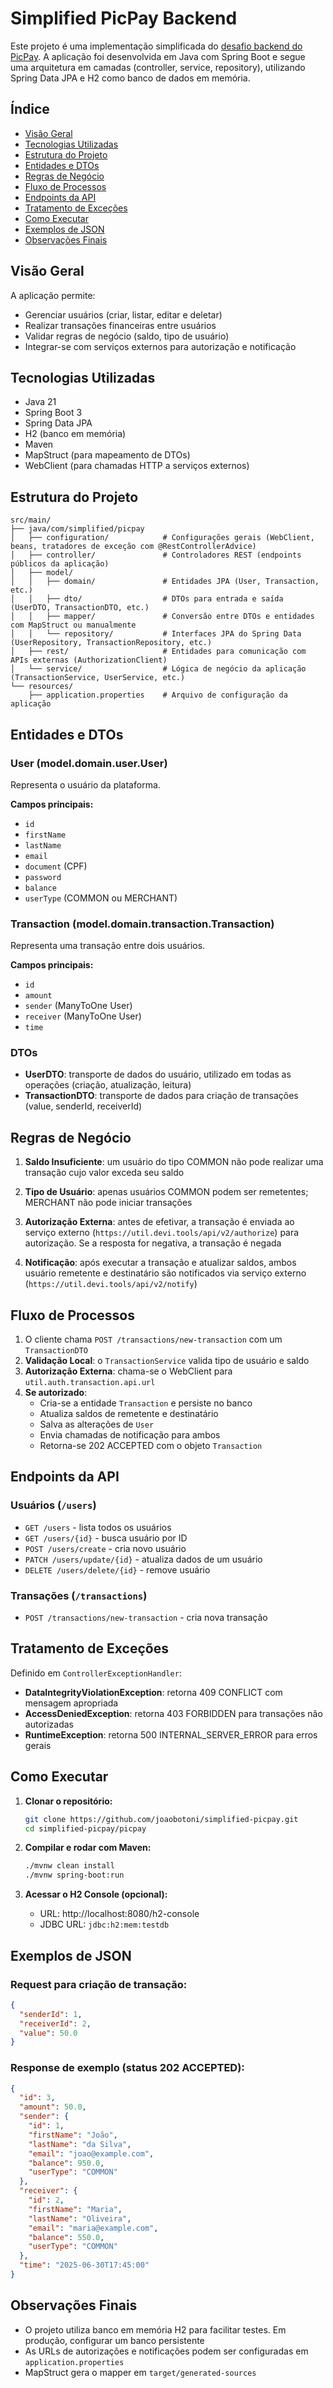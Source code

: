 # Simplified PicPay Backend

Este projeto é uma implementação simplificada do [desafio backend do PicPay](https://github.com/PicPay/picpay-desafio-backend). A aplicação foi desenvolvida em Java com Spring Boot e segue uma arquitetura em camadas (controller, service, repository), utilizando Spring Data JPA e H2 como banco de dados em memória.

## Índice

- [Visão Geral](#visão-geral)
- [Tecnologias Utilizadas](#tecnologias-utilizadas)
- [Estrutura do Projeto](#estrutura-do-projeto)
- [Entidades e DTOs](#entidades-e-dtos)
- [Regras de Negócio](#regras-de-negócio)
- [Fluxo de Processos](#fluxo-de-processos)
- [Endpoints da API](#endpoints-da-api)
- [Tratamento de Exceções](#tratamento-de-exceções)
- [Como Executar](#como-executar)
- [Exemplos de JSON](#exemplos-de-json)
- [Observações Finais](#observações-finais)

## Visão Geral

A aplicação permite:

- Gerenciar usuários (criar, listar, editar e deletar)
- Realizar transações financeiras entre usuários
- Validar regras de negócio (saldo, tipo de usuário)
- Integrar-se com serviços externos para autorização e notificação

## Tecnologias Utilizadas

- Java 21
- Spring Boot 3
- Spring Data JPA
- H2 (banco em memória)
- Maven
- MapStruct (para mapeamento de DTOs)
- WebClient (para chamadas HTTP a serviços externos)

## Estrutura do Projeto

```
src/main/
├── java/com/simplified/picpay
│   ├── configuration/            # Configurações gerais (WebClient, beans, tratadores de exceção com @RestControllerAdvice)
│   ├── controller/               # Controladores REST (endpoints públicos da aplicação)
│   ├── model/
│   │   ├── domain/               # Entidades JPA (User, Transaction, etc.)
│   │   ├── dto/                  # DTOs para entrada e saída (UserDTO, TransactionDTO, etc.)
│   │   ├── mapper/               # Conversão entre DTOs e entidades com MapStruct ou manualmente
│   │   └── repository/           # Interfaces JPA do Spring Data (UserRepository, TransactionRepository, etc.)
│   ├── rest/                     # Entidades para comunicação com APIs externas (AuthorizationClient)
│   └── service/                  # Lógica de negócio da aplicação (TransactionService, UserService, etc.)
└── resources/
    ├── application.properties    # Arquivo de configuração da aplicação
```

## Entidades e DTOs

### User (model.domain.user.User)
Representa o usuário da plataforma.

**Campos principais:**
- `id`
- `firstName`
- `lastName`
- `email`
- `document` (CPF)
- `password`
- `balance`
- `userType` (COMMON ou MERCHANT)

### Transaction (model.domain.transaction.Transaction)
Representa uma transação entre dois usuários.

**Campos principais:**
- `id`
- `amount`
- `sender` (ManyToOne User)
- `receiver` (ManyToOne User)
- `time`

### DTOs
- **UserDTO**: transporte de dados do usuário, utilizado em todas as operações (criação, atualização, leitura)
- **TransactionDTO**: transporte de dados para criação de transações (value, senderId, receiverId)

## Regras de Negócio

1. **Saldo Insuficiente**: um usuário do tipo COMMON não pode realizar uma transação cujo valor exceda seu saldo

2. **Tipo de Usuário**: apenas usuários COMMON podem ser remetentes; MERCHANT não pode iniciar transações

3. **Autorização Externa**: antes de efetivar, a transação é enviada ao serviço externo (`https://util.devi.tools/api/v2/authorize`) para autorização. Se a resposta for negativa, a transação é negada

4. **Notificação**: após executar a transação e atualizar saldos, ambos usuário remetente e destinatário são notificados via serviço externo (`https://util.devi.tools/api/v2/notify`)

## Fluxo de Processos

1. O cliente chama `POST /transactions/new-transaction` com um `TransactionDTO`
2. **Validação Local**: o `TransactionService` valida tipo de usuário e saldo
3. **Autorização Externa**: chama-se o WebClient para `util.auth.transaction.api.url`
4. **Se autorizado**:
   - Cria-se a entidade `Transaction` e persiste no banco
   - Atualiza saldos de remetente e destinatário
   - Salva as alterações de `User`
   - Envia chamadas de notificação para ambos
   - Retorna-se 202 ACCEPTED com o objeto `Transaction`

## Endpoints da API

### Usuários (`/users`)
- `GET /users` - lista todos os usuários
- `GET /users/{id}` - busca usuário por ID
- `POST /users/create` - cria novo usuário
- `PATCH /users/update/{id}` - atualiza dados de um usuário
- `DELETE /users/delete/{id}` - remove usuário

### Transações (`/transactions`)
- `POST /transactions/new-transaction` - cria nova transação

## Tratamento de Exceções

Definido em `ControllerExceptionHandler`:

- **DataIntegrityViolationException**: retorna 409 CONFLICT com mensagem apropriada
- **AccessDeniedException**: retorna 403 FORBIDDEN para transações não autorizadas
- **RuntimeException**: retorna 500 INTERNAL_SERVER_ERROR para erros gerais

## Como Executar

1. **Clonar o repositório:**
   ```bash
   git clone https://github.com/joaobotoni/simplified-picpay.git
   cd simplified-picpay/picpay
   ```

2. **Compilar e rodar com Maven:**
   ```bash
   ./mvnw clean install
   ./mvnw spring-boot:run
   ```

3. **Acessar o H2 Console (opcional):**
   - URL: http://localhost:8080/h2-console
   - JDBC URL: `jdbc:h2:mem:testdb`

## Exemplos de JSON

### Request para criação de transação:
```json
{
  "senderId": 1,
  "receiverId": 2,
  "value": 50.0
}
```

### Response de exemplo (status 202 ACCEPTED):
```json
{
  "id": 3,
  "amount": 50.0,
  "sender": {
    "id": 1,
    "firstName": "João",
    "lastName": "da Silva",
    "email": "joao@example.com",
    "balance": 950.0,
    "userType": "COMMON"
  },
  "receiver": {
    "id": 2,
    "firstName": "Maria",
    "lastName": "Oliveira",
    "email": "maria@example.com",
    "balance": 550.0,
    "userType": "COMMON"
  },
  "time": "2025-06-30T17:45:00"
}
```

## Observações Finais

- O projeto utiliza banco em memória H2 para facilitar testes. Em produção, configurar um banco persistente
- As URLs de autorizações e notificações podem ser configuradas em `application.properties`
- MapStruct gera o mapper em `target/generated-sources`
